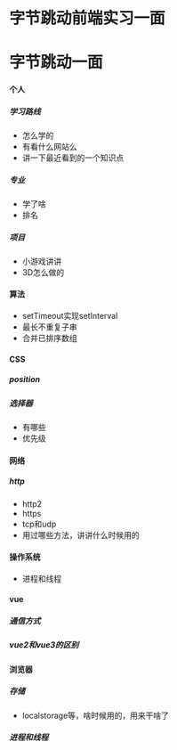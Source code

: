 # 字节跳动前端实习一面


# 字节跳动一面

#### 个人

##### 学习路线

- 怎么学的
- 有看什么网站么
- 讲一下最近看到的一个知识点

##### 专业

- 学了啥
- 排名

##### 项目

- 小游戏讲讲
- 3D怎么做的



#### 算法

- setTimeout实现setInterval
- 最长不重复子串
- 合并已排序数组



#### CSS

##### position



##### 选择器

- 有哪些
- 优先级



#### 网络

##### http

- http2
- https
- tcp和udp
- 用过哪些方法，讲讲什么时候用的



#### 操作系统

- 进程和线程



#### vue

##### 通信方式



##### vue2和vue3的区别



#### 浏览器

##### 存储

- localstorage等，啥时候用的，用来干啥了

##### 进程和线程
